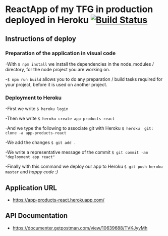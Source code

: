 # ReactApp of my TFG in production deployed in Heroku [![Build Status](https://travis-ci.org/enramir/App-React-TFG.svg?branch=master)](https://travis-ci.org/enramir/App-React-TFG)

## Instructions of deploy

### Preparation of the application in visual code

-With `$ npm install` we install the dependencies in the node_modules / directory, for the node project you are working on.

-`$ npm run build` allows you to do any preparation / build tasks required for your project, before it is used on another project.

### Deployment to Heroku

-First we write `$ heroku login`

-Then we write `$ heroku create app-products-react`

-And we type the following to associate git with Heroku `$ heroku  git: clone -a app-products-react`

-We add the changes `$ git add .`

-We write a representative message of the commit `$ git commit -am "deployment app react"`

-Finally with this command we deploy our app to Heroku `$ git push heroku master` and *happy code :)*

## Application URL

- <https://app-products-react.herokuapp.com/>

## API Documentation

- <https://documenter.getpostman.com/view/10639688/TVKJyvMh>
